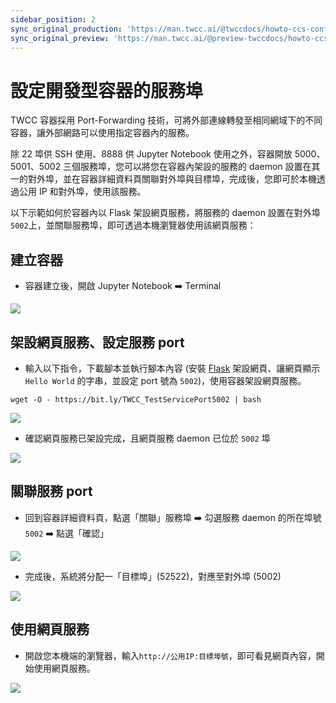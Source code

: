 ```yaml
---
sidebar_position: 2
sync_original_production: 'https://man.twcc.ai/@twccdocs/howto-ccs-config-service-port-zh'
sync_original_preview: 'https://man.twcc.ai/@preview-twccdocs/howto-ccs-config-service-port-zh'
---
```


# 設定開發型容器的服務埠

TWCC 容器採用 Port-Forwarding 技術，可將外部連線轉發至相同網域下的不同容器，讓外部網路可以使用指定容器內的服務。

除 22 埠供 SSH 使用、8888 供 Jupyter Notebook 使用之外，容器開放 5000、5001、5002 三個服務埠，您可以將您在容器內架設的服務的 daemon 設置在其一的對外埠，並在容器詳細資料頁關聯對外埠與目標埠，完成後，您即可於本機透過公用 IP 和對外埠，使用該服務。

以下示範如何於容器內以 Flask 架設網頁服務，將服務的 daemon 設置在對外埠`5002`上，並關聯服務埠，即可透過本機瀏覽器使用該網頁服務：

## 建立容器

- 容器建立後，開啟 Jupyter Notebook :arrow_right: Terminal

![](https://cos.twcc.ai/SYS-MANUAL/uploads/upload_2cf780942b130495ef77f58b574277a1.png)

## 架設網頁服務、設定服務 port

- 輸入以下指令，下載腳本並執行腳本內容 (安裝 [Flask](https://flask.palletsprojects.com/en/1.1.x/) 架設網頁、讓網頁顯示 `Hello World` 的字串，並設定 port 號為 `5002`)，使用容器架設網頁服務。 
```bash=
wget -O - https://bit.ly/TWCC_TestServicePort5002 | bash
```
![](https://i.imgur.com/TCStO51.png)
        
- 確認網頁服務已架設完成，且網頁服務 daemon 已位於 `5002` 埠
        
![](https://i.imgur.com/XKvEMYX.png)

## 關聯服務 port
        
- 回到容器詳細資料頁，點選「關聯」服務埠 :arrow_right: 勾選服務 daemon 的所在埠號 `5002` :arrow_right: 點選「確認」
        
![](https://cos.twcc.ai/SYS-MANUAL/uploads/upload_45de17f6423b52bb12bd0d6476d8d783.png)
        
- 完成後，系統將分配一「目標埠」(52522)，對應至對外埠 (5002)
        
![](https://cos.twcc.ai/SYS-MANUAL/uploads/upload_3641009d5980325fac808cee20058199.png)

## 使用網頁服務
        
- 開啟您本機端的瀏覽器，輸入`http://公用IP:目標埠號`，即可看見網頁內容，開始使用網頁服務。

![](https://i.imgur.com/Za4GoFg.png)

